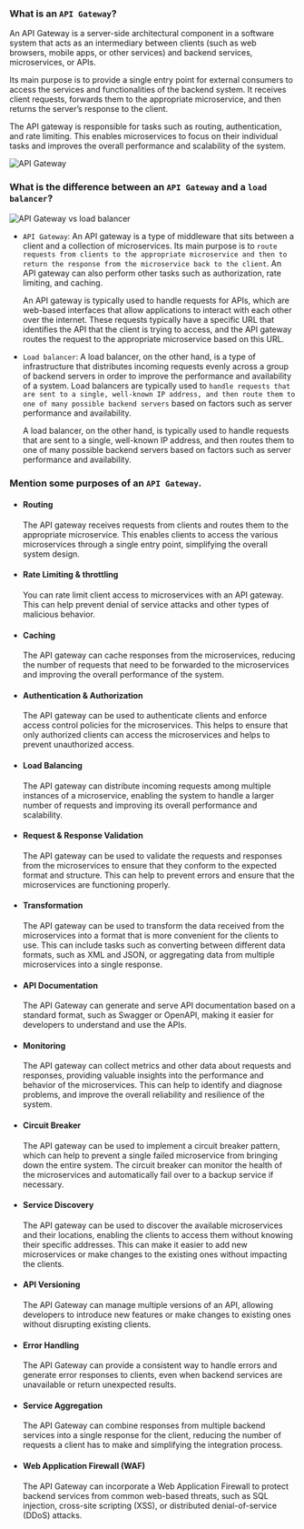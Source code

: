 ### What is an `API Gateway`?

An API Gateway is a server-side architectural component in a software system that acts as an intermediary between clients (such as web browsers, mobile apps, or other services) and backend services, microservices, or APIs.

Its main purpose is to provide a single entry point for external consumers to access the services and functionalities of the backend system. It receives client requests, forwards them to the appropriate microservice, and then returns the server’s response to the client.

The API gateway is responsible for tasks such as routing, authentication, and rate limiting. This enables microservices to focus on their individual tasks and improves the overall performance and scalability of the system.

![API Gateway](image.png)

### What is the difference between an `API Gateway` and a `load balancer`?

![API Gateway vs load balancer](image-1.png)

- `API Gateway`: An API gateway is a type of middleware that sits between a client and a collection of microservices. Its main purpose is to `route requests from clients to the appropriate microservice and then to return the response from the microservice back to the client`. An API gateway can also perform other tasks such as authorization, rate limiting, and caching.

  An API gateway is typically used to handle requests for APIs, which are web-based interfaces that allow applications to interact with each other over the internet. These requests typically have a specific URL that identifies the API that the client is trying to access, and the API gateway routes the request to the appropriate microservice based on this URL.

- `Load balancer`: A load balancer, on the other hand, is a type of infrastructure that distributes incoming requests evenly across a group of backend servers in order to improve the performance and availability of a system. Load balancers are typically used to `handle requests that are sent to a single, well-known IP address, and then route them to one of many possible backend servers` based on factors such as server performance and availability.

  A load balancer, on the other hand, is typically used to handle requests that are sent to a single, well-known IP address, and then routes them to one of many possible backend servers based on factors such as server performance and availability.

### Mention some purposes of an `API Gateway`.

- #### Routing
  The API gateway receives requests from clients and routes them to the appropriate microservice. This enables clients to access the various microservices through a single entry point, simplifying the overall system design.
- #### Rate Limiting & throttling
  You can rate limit client access to microservices with an API gateway. This can help prevent denial of service attacks and other types of malicious behavior.
- #### Caching
  The API gateway can cache responses from the microservices, reducing the number of requests that need to be forwarded to the microservices and improving the overall performance of the system.
- #### Authentication & Authorization
  The API gateway can be used to authenticate clients and enforce access control policies for the microservices. This helps to ensure that only authorized clients can access the microservices and helps to prevent unauthorized access.
- #### Load Balancing
  The API gateway can distribute incoming requests among multiple instances of a microservice, enabling the system to handle a larger number of requests and improving its overall performance and scalability.
- #### Request & Response Validation
  The API gateway can be used to validate the requests and responses from the microservices to ensure that they conform to the expected format and structure. This can help to prevent errors and ensure that the microservices are functioning properly.
- #### Transformation
  The API gateway can be used to transform the data received from the microservices into a format that is more convenient for the clients to use. This can include tasks such as converting between different data formats, such as XML and JSON, or aggregating data from multiple microservices into a single response.
- #### API Documentation
  The API Gateway can generate and serve API documentation based on a standard format, such as Swagger or OpenAPI, making it easier for developers to understand and use the APIs.
- #### Monitoring
  The API gateway can collect metrics and other data about requests and responses, providing valuable insights into the performance and behavior of the microservices. This can help to identify and diagnose problems, and improve the overall reliability and resilience of the system.
- #### Circuit Breaker
  The API gateway can be used to implement a circuit breaker pattern, which can help to prevent a single failed microservice from bringing down the entire system. The circuit breaker can monitor the health of the microservices and automatically fail over to a backup service if necessary.
- #### Service Discovery
  The API gateway can be used to discover the available microservices and their locations, enabling the clients to access them without knowing their specific addresses. This can make it easier to add new microservices or make changes to the existing ones without impacting the clients.
- #### API Versioning
  The API Gateway can manage multiple versions of an API, allowing developers to introduce new features or make changes to existing ones without disrupting existing clients.
- #### Error Handling
  The API Gateway can provide a consistent way to handle errors and generate error responses to clients, even when backend services are unavailable or return unexpected results.
- #### Service Aggregation
  The API Gateway can combine responses from multiple backend services into a single response for the client, reducing the number of requests a client has to make and simplifying the integration process.
- #### Web Application Firewall (WAF)
  The API Gateway can incorporate a Web Application Firewall to protect backend services from common web-based threats, such as SQL injection, cross-site scripting (XSS), or distributed denial-of-service (DDoS) attacks.

### 
